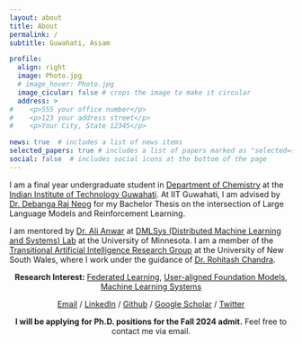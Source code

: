 ```yaml
---
layout: about
title: About
permalink: /
subtitle: Guwahati, Assam

profile:
  align: right
  image: Photo.jpg
  # image_hover: Photo.jpg
  image_cicular: false # crops the image to make it circular
  address: >
#    <p>555 your office number</p>
#    <p>123 your address street</p>
#    <p>Your City, State 12345</p>

news: true  # includes a list of news items
selected_papers: true # includes a list of papers marked as "selected={true}"
social: false  # includes social icons at the bottom of the page
---
```

I am a final year undergraduate student in [Department of Chemistry](https://www.iitg.ac.in/chem/) at the [Indian Institute of Technology Guwahati](https://www.iitg.ac.in/). At IIT Guwahati, I am advised by [Dr. Debanga Raj Neog](https://debanga.github.io/) for my Bachelor Thesis on the intersection of Large Language Models and Reinforcement Learning.

I am mentored by [Dr. Ali Anwar](https://chalianwar.github.io/) at [DMLSys (Distributed Machine Learning and Systems) Lab](https://chalianwar.github.io/lab/) at the University of Minnesota. I am a member of the [Transitional Artificial Intelligence Research Group](https://transitional-ai.github.io/) at the University of New South Wales, where I work under the guidance of [Dr. Rohitash Chandra](https://research.unsw.edu.au/people/dr-rohitash-chandra).

<p style="text-align: center;">
<strong>Research Interest:</strong> <a href="https://azalahmadkhan.github.io/research/">Federated Learning</a>, <a href="https://azalahmadkhan.github.io/research/">User-aligned Foundation Models</a>, <a href="https://azalahmadkhan.github.io/research/">Machine Learning Systems</a></p>

<p style="text-align: center;">
<a href="azalahmadkhan@gmail.com">Email</a> / <a href="https://www.linkedin.com/in/azal/">LinkedIn</a> / <a href="https://github.com/azalahmadkhan">Github</a> / <a href="https://scholar.google.com/citations?hl=en&user=ih-DIDcAAAAJ">Google Scholar</a> / <a href="https://twitter.com/azalakhan">Twitter</a></p>

<p style="text-align: center;">
<strong>I will be applying for Ph.D. positions for the Fall 2024 admit.</strong> Feel free to contact me via email.
</p>